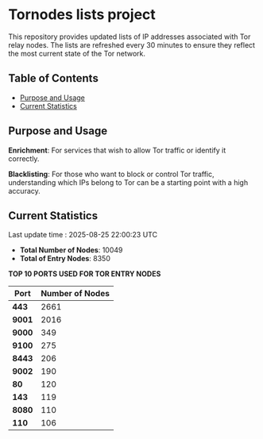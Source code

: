 # Tornodes lists project

This repository provides updated lists of IP addresses associated with Tor relay nodes. The lists are refreshed every 30 minutes to ensure they reflect the most current state of the Tor network.

## Table of Contents

- [Purpose and Usage](#purpose-and-usage)
- [Current Statistics](#current-statistics)


## Purpose and Usage

**Enrichment**: For services that wish to allow Tor traffic or identify it correctly.

**Blacklisting**: For those who want to block or control Tor traffic, understanding which IPs belong to Tor can be a starting point with a high accuracy.

## Current Statistics

Last update time : 2025-08-25 22:00:23 UTC

- **Total Number of Nodes**: 10049
- **Total of Entry Nodes**: 8350

**TOP 10 PORTS USED FOR TOR ENTRY NODES**

| **Port** | **Number of Nodes** |
|------|-----------------|
| **443**   | 2661  |
| **9001**   | 2016  |
| **9000**   | 349  |
| **9100**   | 275  |
| **8443**   | 206  |
| **9002**   | 190  |
| **80**   | 120  |
| **143**   | 119  |
| **8080**   | 110  |
| **110**   | 106  |


